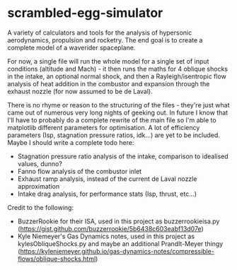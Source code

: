 # scrambled-egg-simulator
A variety of calculators and tools for the analysis of hypersonic aerodynamics, propulsion and rocketry. The end goal is to create a complete model of a waverider spaceplane.

For now, a single file will run the whole model for a single set of input conditions (altitude and Mach) - it then runs the maths for 4 oblique shocks in the intake, an optional normal shock, and then a Rayleigh/isentropic flow analysis of heat addition in the combustor and expansion through the exhaust nozzle (for now assumed to be de Laval). 

There is no rhyme or reason to the structuring of the files - they're just what came out of numerous very long nights of geeking out. In future I know that I'll have to probably do a complete rewrite of the main file so I'm able to matplotlib different parameters for optimisation. A lot of efficiency parameters (Isp, stagnation pressure ratios, idk...) are yet to be included. Maybe I should write a complete todo here:
- Stagnation pressure ratio analysis of the intake, comparison to idealised values, dunno?
- Fanno flow analysis of the combustor inlet
- Exhaust ramp analysis, instead of the current de Laval nozzle approximation
- Intake drag analysis, for performance stats (Isp, thrust, etc...)

Credit to the following:
- BuzzerRookie for their ISA, used in this project as buzzerrookieisa.py (https://gist.github.com/buzzerrookie/5b6438c603eabf13d07e)
- Kyle Niemeyer's Gas Dynamics notes, used in this project as kylesObliqueShocks.py and maybe an additional Prandlt-Meyer thingy (https://kyleniemeyer.github.io/gas-dynamics-notes/compressible-flows/oblique-shocks.html)
